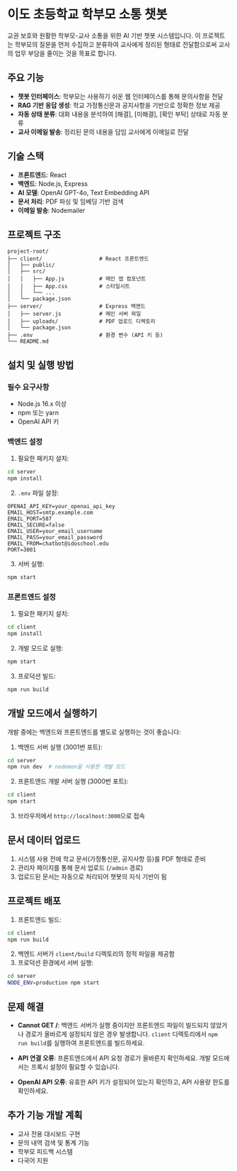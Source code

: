 # 이도 초등학교 학부모 소통 챗봇

교권 보호와 원활한 학부모-교사 소통을 위한 AI 기반 챗봇 시스템입니다. 이 프로젝트는 학부모의 질문을 먼저 수집하고 분류하여 교사에게 정리된 형태로 전달함으로써 교사의 업무 부담을 줄이는 것을 목표로 합니다.

## 주요 기능

- **챗봇 인터페이스**: 학부모는 사용하기 쉬운 웹 인터페이스를 통해 문의사항을 전달
- **RAG 기반 응답 생성**: 학교 가정통신문과 공지사항을 기반으로 정확한 정보 제공
- **자동 상태 분류**: 대화 내용을 분석하여 [해결], [미해결], [확인 부탁] 상태로 자동 분류
- **교사 이메일 발송**: 정리된 문의 내용을 담임 교사에게 이메일로 전달

## 기술 스택

- **프론트엔드**: React
- **백엔드**: Node.js, Express
- **AI 모델**: OpenAI GPT-4o, Text Embedding API
- **문서 처리**: PDF 파싱 및 임베딩 기반 검색
- **이메일 발송**: Nodemailer

## 프로젝트 구조

```
project-root/
├── client/                  # React 프론트엔드
│   ├── public/
│   ├── src/
│   │   ├── App.js           # 메인 앱 컴포넌트
│   │   ├── App.css          # 스타일시트
│   │   └── ...
│   └── package.json
├── server/                  # Express 백엔드
│   ├── server.js            # 메인 서버 파일
│   ├── uploads/             # PDF 업로드 디렉토리
│   └── package.json
├── .env                     # 환경 변수 (API 키 등)
└── README.md
```

## 설치 및 실행 방법

### 필수 요구사항

- Node.js 16.x 이상
- npm 또는 yarn
- OpenAI API 키

### 백엔드 설정

1. 필요한 패키지 설치:
```bash
cd server
npm install
```

2. `.env` 파일 설정:
```
OPENAI_API_KEY=your_openai_api_key
EMAIL_HOST=smtp.example.com
EMAIL_PORT=587
EMAIL_SECURE=false
EMAIL_USER=your_email_username
EMAIL_PASS=your_email_password
EMAIL_FROM=chatbot@idoschool.edu
PORT=3001
```

3. 서버 실행:
```bash
npm start
```

### 프론트엔드 설정

1. 필요한 패키지 설치:
```bash
cd client
npm install
```

2. 개발 모드로 실행:
```bash
npm start
```

3. 프로덕션 빌드:
```bash
npm run build
```

## 개발 모드에서 실행하기

개발 중에는 백엔드와 프론트엔드를 별도로 실행하는 것이 좋습니다:

1. 백엔드 서버 실행 (3001번 포트):
```bash
cd server
npm run dev  # nodemon을 사용한 개발 모드
```

2. 프론트엔드 개발 서버 실행 (3000번 포트):
```bash
cd client
npm start
```

3. 브라우저에서 `http://localhost:3000`으로 접속

## 문서 데이터 업로드

1. 시스템 사용 전에 학교 문서(가정통신문, 공지사항 등)를 PDF 형태로 준비
2. 관리자 페이지를 통해 문서 업로드 (`/admin` 경로)
3. 업로드된 문서는 자동으로 처리되어 챗봇의 지식 기반이 됨

## 프로젝트 배포

1. 프론트엔드 빌드:
```bash
cd client
npm run build
```

2. 백엔드 서버가 `client/build` 디렉토리의 정적 파일을 제공함
3. 프로덕션 환경에서 서버 실행:
```bash
cd server
NODE_ENV=production npm start
```

## 문제 해결

- **Cannot GET /**: 백엔드 서버가 실행 중이지만 프론트엔드 파일이 빌드되지 않았거나 경로가 올바르게 설정되지 않은 경우 발생합니다. `client` 디렉토리에서 `npm run build`를 실행하여 프론트엔드를 빌드하세요.

- **API 연결 오류**: 프론트엔드에서 API 요청 경로가 올바른지 확인하세요. 개발 모드에서는 프록시 설정이 필요할 수 있습니다.

- **OpenAI API 오류**: 유효한 API 키가 설정되어 있는지 확인하고, API 사용량 한도를 확인하세요.

## 추가 기능 개발 계획

- 교사 전용 대시보드 구현
- 문의 내역 검색 및 통계 기능
- 학부모 피드백 시스템
- 다국어 지원
